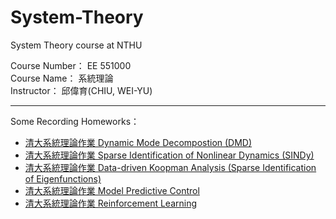# System-Theory
System Theory course at NTHU
    
Course Number： EE 551000   
Course Name：   系統理論    
Instructor：    邱偉育(CHIU, WEI-YU)

---

Some Recording Homeworks：    
- [清大系統理論作業 Dynamic Mode Decompostion (DMD)][1]    
- [清大系統理論作業 Sparse Identification of Nonlinear Dynamics (SINDy)][2]    
- [清大系統理論作業 Data-driven Koopman Analysis (Sparse Identification of Eigenfunctions)][3]    
- [清大系統理論作業 Model Predictive Control][4]    
- [清大系統理論作業 Reinforcement Learning][5]    

[1]: https://youtu.be/RkU_nX3QZfk
[2]: https://youtu.be/QlNkKy2ucpw
[3]: https://youtu.be/RNyHDye7iH0
[4]: https://youtu.be/0n1t3Ltlh5c
[5]: https://youtu.be/kifKJ57S_x4
